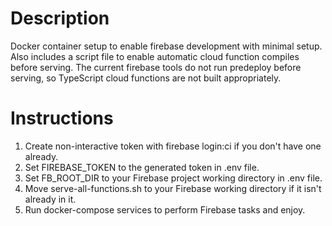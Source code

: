 # Description

Docker container setup to enable firebase development with minimal setup. Also includes a script file to enable automatic cloud function compiles before serving. The current firebase tools do not run predeploy before serving, so TypeScript cloud functions are not built appropriately.

# Instructions
1. Create non-interactive token with firebase login:ci if you don't have one already.
2. Set FIREBASE_TOKEN to the generated token in .env file.
3. Set FB_ROOT_DIR to your Firebase project working directory in .env file.
4. Move serve-all-functions.sh to your Firebase working directory if it isn't already in it. 
5. Run docker-compose services to perform Firebase tasks and enjoy. 